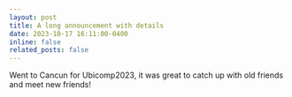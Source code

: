 ```yaml
---
layout: post
title: A long announcement with details
date: 2023-10-17 16:11:00-0400
inline: false
related_posts: false
---
```


Went to Cancun for Ubicomp2023, it was great to catch up with old friends and meet new friends!